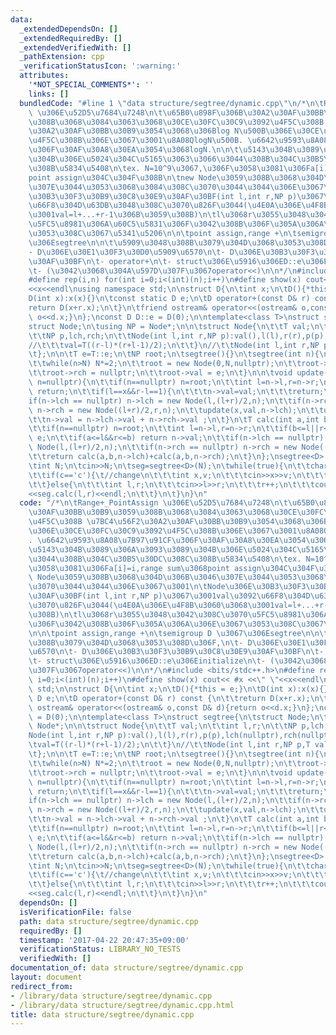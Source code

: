 ```yaml
---
data:
  _extendedDependsOn: []
  _extendedRequiredBy: []
  _extendedVerifiedWith: []
  _pathExtension: cpp
  _verificationStatusIcon: ':warning:'
  attributes:
    '*NOT_SPECIAL_COMMENTS*': ''
    links: []
  bundledCode: "#line 1 \"data structure/segtree/dynamic.cpp\"\n/*\n\tRange+_PointAssign\
    \ \u306E\u52D5\u7684\u7248\n\t\u65B0\u898F\u306B\u30A2\u30AF\u30BB\u30B9\u3059\
    \u308B\u3068\u3084\u3063\u3068\u30CE\u30FC\u30C9\u3092\u4F5C\u308B \u7BC4\u56F2\
    \u30A2\u30AF\u30BB\u30B9\u3054\u3068\u306Blog N\u500B\u306E\u30CE\u30FC\u30C9\u3092\
    \u4F5C\u308B\u306E\u3067\u3001\u8A08QlogN\u500B. \u6642\u9593\u8A08\u7B97\u91CF\
    \u306F\u30AF\u30A8\u30EA\u3054\u3068logN.\n\n\t\u5143\u304B\u3089\u306A\u3093\u3089\
    \u304B\u306E\u5024\u304C\u5165\u3063\u3066\u3044\u308B\u304C\u30B5\u30DC\u308C\
    \u308B\u5834\u5408\n\tex. N=10^9\u3067,\u306F\u3058\u3081\u306Fa[i]=i,range sum\u3068\
    point assign\u304C\u304F\u308B\n\tnew Node\u3059\u308B\u3068\u304D\u306B\u3046\
    \u307E\u3044\u3053\u3068\u3084\u308C\u3070\u3044\u3044\u306E\u3067\u3001\n\tNode\u306E\
    \u30B3\u30F3\u30B9\u30C8\u30E9\u30AF\u30BF(int l,int r,NP p)\u3067\u3001val\u3092\
    \u66F8\u304D\u63DB\u3048\u308C\u3070\u826F\u3044(\u4E0A\u306E\u4F8B\u3060\u3068\
    \u3001val=l+...+r-1\u306B\u3059\u308B)\n\tl\u3068r\u3055\u3048\u3042\u308C\u3070\
    \u5FC5\u8981\u306A\u60C5\u5831\u306F\u3042\u308B\u306F\u305A\u306A\u306E\u3067\
    \u3053\u308C\u3067\u5341\u5206\n\n\tpoint assign,range +\n\tsemigroup D \u3067\
    \u306Esegtree\n\n\t\u5909\u3048\u308B\u3079\u304D\u3068\u3053\u308D\u306F,\n\t\
    - D\u306E\u30E1\u30F3\u30D0\u5909\u6570\n\t- D\u306E\u30B3\u30F3\u30B9\u30C8\u30E9\
    \u30AF\u30BF\n\t- operator+\n\t- struct\u306E\u5916\u306ED::e\u306Einitialize\n\
    \t- (\u3042\u3068\u304A\u597D\u307F\u3067operator<<)\n\n*/\n#include <bits/stdc++.h>\n\
    #define rep(i,n) for(int i=0;i<(int)(n);i++)\n#define show(x) cout<< #x <<\" \"\
    <<x<<endl\nusing namespace std;\n\nstruct D{\n\tint x;\n\tD(){*this = e;}\n\t\
    D(int x):x(x){}\n\tconst static D e;\n\tD operator+(const D& r) const {\n\t\t\
    return D(x+r.x);\n\t}\n\tfriend ostream& operator<<(ostream& o,const D& d){return\
    \ o<<d.x;}\n};\nconst D D::e = D(0);\n\ntemplate<class T>\nstruct segtree{\n\t\
    struct Node;\n\tusing NP = Node*;\n\n\tstruct Node{\n\t\tT val;\n\t\tint l,r;\n\
    \t\tNP p,lch,rch;\n\t\tNode(int l,int r,NP p):val(),l(l),r(r),p(p),lch(nullptr),rch(nullptr){\n\
    //\t\t\tval=T((r-l)*(r+l-1)/2);\n\t\t}\n//\t\tNode(int l,int r,NP p,T val=T::e):val(val),l(l),r(r),p(p),lch(nullptr),rch(nullptr){}\n\
    \t};\n\n\tT e=T::e;\n\tNP root;\n\tsegtree(){}\n\tsegtree(int n){\n\t\tint N=1;\n\
    \t\twhile(n>N) N*=2;\n\t\troot = new Node(0,N,nullptr);\n\t\troot->lch = nullptr;\n\
    \t\troot->rch = nullptr;\n\t\troot->val = e;\n\t}\n\n\tvoid update(int x,T val,NP\
    \ n=nullptr){\n\t\tif(n==nullptr) n=root;\n\t\tint l=n->l,r=n->r;\n\t\tif(x<l||r<=x)\
    \ return;\n\t\tif(l==x&&r-l==1){\n\t\t\tn->val=val;\n\t\t\treturn;\n\t\t}\n\t\t\
    if(n->lch == nullptr) n->lch = new Node(l,(l+r)/2,n);\n\t\tif(n->rch == nullptr)\
    \ n->rch = new Node((l+r)/2,r,n);\n\t\tupdate(x,val,n->lch);\n\t\tupdate(x,val,n->rch);\n\
    \t\tn->val = n->lch->val + n->rch->val ;\n\t}\n\tT calc(int a,int b,NP n=nullptr){\n\
    \t\tif(n==nullptr) n=root;\n\t\tint l=n->l,r=n->r;\n\t\tif(b<=l||r<=a) return\
    \ e;\n\t\tif(a<=l&&r<=b) return n->val;\n\t\tif(n->lch == nullptr) n->lch = new\
    \ Node(l,(l+r)/2,n);\n\t\tif(n->rch == nullptr) n->rch = new Node((l+r)/2,r,n);\n\
    \t\treturn calc(a,b,n->lch)+calc(a,b,n->rch);\n\t}\n};\nsegtree<D> seg;\nint main(){\n\
    \tint N;\n\tcin>>N;\n\tseg=segtree<D>(N);\n\twhile(true){\n\t\tchar c;\n\t\tcin>>c;\n\
    \t\tif(c=='c'){\t//change\n\t\t\tint x,v;\n\t\t\tcin>>x>>v;\n\t\t\tseg.update(x,D(v));\n\
    \t\t}else{\n\t\t\tint l,r;\n\t\t\tcin>>l>>r;\n\t\t\tr++;\n\t\t\tcout<<\"ans=\"\
    <<seg.calc(l,r)<<endl;\n\t\t}\n\t}\n}\n"
  code: "/*\n\tRange+_PointAssign \u306E\u52D5\u7684\u7248\n\t\u65B0\u898F\u306B\u30A2\
    \u30AF\u30BB\u30B9\u3059\u308B\u3068\u3084\u3063\u3068\u30CE\u30FC\u30C9\u3092\
    \u4F5C\u308B \u7BC4\u56F2\u30A2\u30AF\u30BB\u30B9\u3054\u3068\u306Blog N\u500B\
    \u306E\u30CE\u30FC\u30C9\u3092\u4F5C\u308B\u306E\u3067\u3001\u8A08QlogN\u500B\
    . \u6642\u9593\u8A08\u7B97\u91CF\u306F\u30AF\u30A8\u30EA\u3054\u3068logN.\n\n\t\
    \u5143\u304B\u3089\u306A\u3093\u3089\u304B\u306E\u5024\u304C\u5165\u3063\u3066\
    \u3044\u308B\u304C\u30B5\u30DC\u308C\u308B\u5834\u5408\n\tex. N=10^9\u3067,\u306F\
    \u3058\u3081\u306Fa[i]=i,range sum\u3068point assign\u304C\u304F\u308B\n\tnew\
    \ Node\u3059\u308B\u3068\u304D\u306B\u3046\u307E\u3044\u3053\u3068\u3084\u308C\
    \u3070\u3044\u3044\u306E\u3067\u3001\n\tNode\u306E\u30B3\u30F3\u30B9\u30C8\u30E9\
    \u30AF\u30BF(int l,int r,NP p)\u3067\u3001val\u3092\u66F8\u304D\u63DB\u3048\u308C\
    \u3070\u826F\u3044(\u4E0A\u306E\u4F8B\u3060\u3068\u3001val=l+...+r-1\u306B\u3059\
    \u308B)\n\tl\u3068r\u3055\u3048\u3042\u308C\u3070\u5FC5\u8981\u306A\u60C5\u5831\
    \u306F\u3042\u308B\u306F\u305A\u306A\u306E\u3067\u3053\u308C\u3067\u5341\u5206\
    \n\n\tpoint assign,range +\n\tsemigroup D \u3067\u306Esegtree\n\n\t\u5909\u3048\
    \u308B\u3079\u304D\u3068\u3053\u308D\u306F,\n\t- D\u306E\u30E1\u30F3\u30D0\u5909\
    \u6570\n\t- D\u306E\u30B3\u30F3\u30B9\u30C8\u30E9\u30AF\u30BF\n\t- operator+\n\
    \t- struct\u306E\u5916\u306ED::e\u306Einitialize\n\t- (\u3042\u3068\u304A\u597D\
    \u307F\u3067operator<<)\n\n*/\n#include <bits/stdc++.h>\n#define rep(i,n) for(int\
    \ i=0;i<(int)(n);i++)\n#define show(x) cout<< #x <<\" \"<<x<<endl\nusing namespace\
    \ std;\n\nstruct D{\n\tint x;\n\tD(){*this = e;}\n\tD(int x):x(x){}\n\tconst static\
    \ D e;\n\tD operator+(const D& r) const {\n\t\treturn D(x+r.x);\n\t}\n\tfriend\
    \ ostream& operator<<(ostream& o,const D& d){return o<<d.x;}\n};\nconst D D::e\
    \ = D(0);\n\ntemplate<class T>\nstruct segtree{\n\tstruct Node;\n\tusing NP =\
    \ Node*;\n\n\tstruct Node{\n\t\tT val;\n\t\tint l,r;\n\t\tNP p,lch,rch;\n\t\t\
    Node(int l,int r,NP p):val(),l(l),r(r),p(p),lch(nullptr),rch(nullptr){\n//\t\t\
    \tval=T((r-l)*(r+l-1)/2);\n\t\t}\n//\t\tNode(int l,int r,NP p,T val=T::e):val(val),l(l),r(r),p(p),lch(nullptr),rch(nullptr){}\n\
    \t};\n\n\tT e=T::e;\n\tNP root;\n\tsegtree(){}\n\tsegtree(int n){\n\t\tint N=1;\n\
    \t\twhile(n>N) N*=2;\n\t\troot = new Node(0,N,nullptr);\n\t\troot->lch = nullptr;\n\
    \t\troot->rch = nullptr;\n\t\troot->val = e;\n\t}\n\n\tvoid update(int x,T val,NP\
    \ n=nullptr){\n\t\tif(n==nullptr) n=root;\n\t\tint l=n->l,r=n->r;\n\t\tif(x<l||r<=x)\
    \ return;\n\t\tif(l==x&&r-l==1){\n\t\t\tn->val=val;\n\t\t\treturn;\n\t\t}\n\t\t\
    if(n->lch == nullptr) n->lch = new Node(l,(l+r)/2,n);\n\t\tif(n->rch == nullptr)\
    \ n->rch = new Node((l+r)/2,r,n);\n\t\tupdate(x,val,n->lch);\n\t\tupdate(x,val,n->rch);\n\
    \t\tn->val = n->lch->val + n->rch->val ;\n\t}\n\tT calc(int a,int b,NP n=nullptr){\n\
    \t\tif(n==nullptr) n=root;\n\t\tint l=n->l,r=n->r;\n\t\tif(b<=l||r<=a) return\
    \ e;\n\t\tif(a<=l&&r<=b) return n->val;\n\t\tif(n->lch == nullptr) n->lch = new\
    \ Node(l,(l+r)/2,n);\n\t\tif(n->rch == nullptr) n->rch = new Node((l+r)/2,r,n);\n\
    \t\treturn calc(a,b,n->lch)+calc(a,b,n->rch);\n\t}\n};\nsegtree<D> seg;\nint main(){\n\
    \tint N;\n\tcin>>N;\n\tseg=segtree<D>(N);\n\twhile(true){\n\t\tchar c;\n\t\tcin>>c;\n\
    \t\tif(c=='c'){\t//change\n\t\t\tint x,v;\n\t\t\tcin>>x>>v;\n\t\t\tseg.update(x,D(v));\n\
    \t\t}else{\n\t\t\tint l,r;\n\t\t\tcin>>l>>r;\n\t\t\tr++;\n\t\t\tcout<<\"ans=\"\
    <<seg.calc(l,r)<<endl;\n\t\t}\n\t}\n}\n"
  dependsOn: []
  isVerificationFile: false
  path: data structure/segtree/dynamic.cpp
  requiredBy: []
  timestamp: '2017-04-22 20:47:35+09:00'
  verificationStatus: LIBRARY_NO_TESTS
  verifiedWith: []
documentation_of: data structure/segtree/dynamic.cpp
layout: document
redirect_from:
- /library/data structure/segtree/dynamic.cpp
- /library/data structure/segtree/dynamic.cpp.html
title: data structure/segtree/dynamic.cpp
---
```

